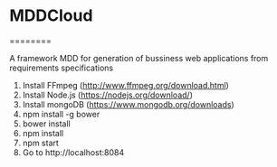 # MDDCloud #
========

A framework MDD for generation of bussiness web applications from requirements specifications

1. Install FFmpeg (http://www.ffmpeg.org/download.html)
2. Install Node.js (https://nodejs.org/download/)
3. Install mongoDB (https://www.mongodb.org/downloads)
4. npm install -g bower
5. bower install
6. npm install
7. npm start
8. Go to http://localhost:8084